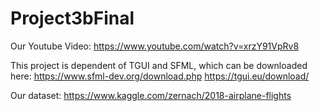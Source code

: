 # Project3bFinal

Our Youtube Video: https://www.youtube.com/watch?v=xrzY91VpRv8

This project is dependent of TGUI and SFML, which can be downloaded here:
https://www.sfml-dev.org/download.php
https://tgui.eu/download/

Our dataset: https://www.kaggle.com/zernach/2018-airplane-flights
